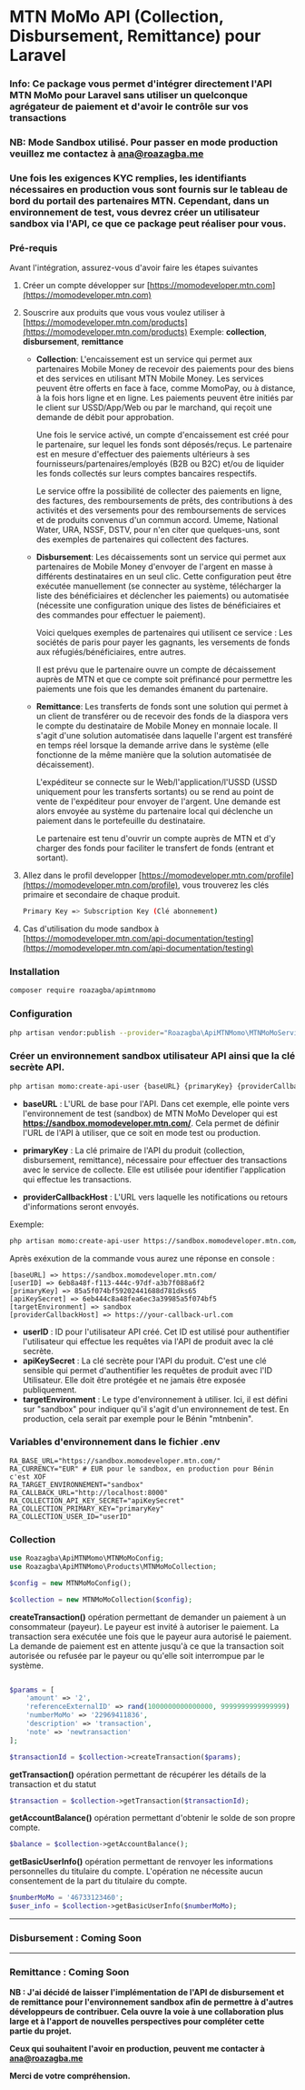 # MTN MoMo API (Collection, Disbursement, Remittance) pour Laravel

### Info: Ce package vous permet d'intégrer directement l'API MTN MoMo pour Laravel sans utiliser un quelconque agrégateur de paiement et d'avoir le contrôle sur vos transactions

### NB: Mode Sandbox utilisé. Pour passer en mode production veuillez me contactez à [ana@roazagba.me](mailto:ana@roazagba.me)

### Une fois les exigences KYC remplies, les identifiants nécessaires en production vous sont fournis sur le tableau de bord du portail des partenaires MTN. Cependant, dans un environnement de test, vous devrez créer un utilisateur sandbox via l'API, ce que ce package peut réaliser pour vous.

### Pré-requis

Avant l'intégration, assurez-vous d'avoir faire les étapes suivantes

1. Créer un compte développer sur [https://momodeveloper.mtn.com](https://momodeveloper.mtn.com)
2. Souscrire aux produits que vous vous voulez utiliser à [https://momodeveloper.mtn.com/products](https://momodeveloper.mtn.com/products) Exemple: **collection**, **disbursement**, **remittance**

   - **Collection**: L'encaissement est un service qui permet aux partenaires Mobile Money de recevoir des paiements pour des biens et des services en utilisant MTN Mobile Money. Les services peuvent être offerts en face à face, comme MomoPay, ou à distance, à la fois hors ligne et en ligne. Les paiements peuvent être initiés par le client sur USSD/App/Web ou par le marchand, qui reçoit une demande de débit pour approbation.

     Une fois le service activé, un compte d'encaissement est créé pour le partenaire, sur lequel les fonds sont déposés/reçus. Le partenaire est en mesure d'effectuer des paiements ultérieurs à ses fournisseurs/partenaires/employés (B2B ou B2C) et/ou de liquider les fonds collectés sur leurs comptes bancaires respectifs.

     Le service offre la possibilité de collecter des paiements en ligne, des factures, des remboursements de prêts, des contributions à des activités et des versements pour des remboursements de services et de produits convenus d'un commun accord. Umeme, National Water, URA, NSSF, DSTV, pour n'en citer que quelques-uns, sont des exemples de partenaires qui collectent des factures.

   - **Disbursement**: Les décaissements sont un service qui permet aux partenaires de Mobile Money d'envoyer de l'argent en masse à différents destinataires en un seul clic. Cette configuration peut être exécutée manuellement (se connecter au système, télécharger la liste des bénéficiaires et déclencher les paiements) ou automatisée (nécessite une configuration unique des listes de bénéficiaires et des commandes pour effectuer le paiement).

     Voici quelques exemples de partenaires qui utilisent ce service : Les sociétés de paris pour payer les gagnants, les versements de fonds aux réfugiés/bénéficiaires, entre autres.

     Il est prévu que le partenaire ouvre un compte de décaissement auprès de MTN et que ce compte soit préfinancé pour permettre les paiements une fois que les demandes émanent du partenaire.

   - **Remittance**: Les transferts de fonds sont une solution qui permet à un client de transférer ou de recevoir des fonds de la diaspora vers le compte du destinataire de Mobile Money en monnaie locale. Il s'agit d'une solution automatisée dans laquelle l'argent est transféré en temps réel lorsque la demande arrive dans le système (elle fonctionne de la même manière que la solution automatisée de décaissement).

     L'expéditeur se connecte sur le Web/l'application/l'USSD (USSD uniquement pour les transferts sortants) ou se rend au point de vente de l'expéditeur pour envoyer de l'argent. Une demande est alors envoyée au système du partenaire local qui déclenche un paiement dans le portefeuille du destinataire.

     Le partenaire est tenu d'ouvrir un compte auprès de MTN et d'y charger des fonds pour faciliter le transfert de fonds (entrant et sortant).

3. Allez dans le profil developper [https://momodeveloper.mtn.com/profile](https://momodeveloper.mtn.com/profile), vous trouverez les clés primaire et secondaire de chaque produit.

   ```bash
   Primary Key => Subscription Key (Clé abonnement)
   ```

4. Cas d'utilisation du mode sandbox à [https://momodeveloper.mtn.com/api-documentation/testing](https://momodeveloper.mtn.com/api-documentation/testing)

### Installation

```bash
composer require roazagba/apimtnmomo
```

### Configuration

```bash
php artisan vendor:publish --provider="Roazagba\ApiMTNMomo\MTNMoMoServiceProvider" --tag="config"
```

### Créer un environnement sandbox utilisateur API ainsi que la clé secrète API.

```bash
php artisan momo:create-api-user {baseURL} {primaryKey} {providerCallbackHost}
```

- **baseURL** : L'URL de base pour l'API. Dans cet exemple, elle pointe vers l'environnement de test (sandbox) de MTN MoMo Developer qui est **https://sandbox.momodeveloper.mtn.com/**. Cela permet de définir l'URL de l'API à utiliser, que ce soit en mode test ou production.

- **primaryKey** : La clé primaire de l'API du produit (collection, disbursement, remittance), nécessaire pour effectuer des transactions avec le service de collecte. Elle est utilisée pour identifier l'application qui effectue les transactions.

- **providerCallbackHost** : L'URL vers laquelle les notifications ou retours d'informations seront envoyés.

Exemple:

```bash
php artisan momo:create-api-user https://sandbox.momodeveloper.mtn.com/ your_product_primary_key https://your-callback-url.com
```

Après exéxution de la commande vous aurez une réponse en console :

```text
[baseURL] => https://sandbox.momodeveloper.mtn.com/
[userID] => 6eb8a48f-f113-444c-97df-a3b7f088a6f2
[primaryKey] => 85a5f074bf59202441688d781dks65
[apiKeySecret] => 6eb444c8a48fea6ec3a39985a5f074bf5
[targetEnvironment] => sandbox
[providerCallbackHost] => https://your-callback-url.com
```

- **userID** : ID pour l'utilisateur API créé. Cet ID est utilisé pour authentifier l'utilisateur qui effectue les requêtes via l'API de produit avec la clé secrète.
- **apiKeySecret** : La clé secrète pour l'API du produit. C'est une clé sensible qui permet d'authentifier les requêtes de produit avec l'ID Utilisateur. Elle doit être protégée et ne jamais être exposée publiquement.
- **targetEnvironment** : Le type d'environnement à utiliser. Ici, il est défini sur "sandbox" pour indiquer qu'il s'agit d'un environnement de test. En production, cela serait par exemple pour le Bénin "mtnbenin".

### Variables d'environnement dans le fichier .env

```env
RA_BASE_URL="https://sandbox.momodeveloper.mtn.com/"
RA_CURRENCY="EUR" # EUR pour le sandbox, en production pour Bénin c'est XOF
RA_TARGET_ENVIRONNEMENT="sandbox"
RA_CALLBACK_URL="http://localhost:8000"
RA_COLLECTION_API_KEY_SECRET="apiKeySecret"
RA_COLLECTION_PRIMARY_KEY="primaryKey"
RA_COLLECTION_USER_ID="userID"
```

### Collection

```php
use Roazagba\ApiMTNMomo\MTNMoMoConfig;
use Roazagba\ApiMTNMomo\Products\MTNMoMoCollection;

$config = new MTNMoMoConfig();

$collection = new MTNMoMoCollection($config);
```

**createTransaction()** opération permettant de demander un paiement à un consommateur (payeur). Le payeur est invité à autoriser le paiement. La transaction sera exécutée une fois que le payeur aura autorisé le paiement. La demande de paiement est en attente jusqu'à ce que la transaction soit autorisée ou refusée par le payeur ou qu'elle soit interrompue par le système.

```php

$params = [
    'amount' => '2',
    'referenceExternalID' => rand(1000000000000000, 9999999999999999) . '',
    'numberMoMo' => '22969411836',
    'description' => 'transaction',
    'note' => 'newtransaction'
];

$transactionId = $collection->createTransaction($params);
```

**getTransaction()** opération permettant de récupérer les détails de la transaction et du statut

```php
$transaction = $collection->getTransaction($transactionId);
```

**getAccountBalance()** opération permettant d'obtenir le solde de son propre compte.

```php
$balance = $collection->getAccountBalance();
```

**getBasicUserInfo()** opération permettant de renvoyer les informations personnelles du titulaire du compte. L'opération ne nécessite aucun consentement de la part du titulaire du compte.

```php
$numberMoMo = '46733123460';
$user_info = $collection->getBasicUserInfo($numberMoMo);
```

---

### Disbursement : Coming Soon

---

### Remittance : Coming Soon

**NB : J'ai décidé de laisser l'implémentation de l'API de disbursement et de remittance pour l'environnement sandbox afin de permettre à d'autres développeurs de contribuer. Cela ouvre la voie à une collaboration plus large et à l'apport de nouvelles perspectives pour compléter cette partie du projet.**

**Ceux qui souhaitent l'avoir en production, peuvent me contacter à [ana@roazagba.me](mailto:ana@roazagba.me)**

**Merci de votre compréhension.**
